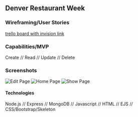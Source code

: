 ## Denver Restaurant Week ##

### Wireframing/User Stories ###

[trello board with invision link](https://trello.com/b/wWnwphln/denver-restaurant-week)

### Capabilities/MVP ###

Create //
Read //
Update //
Delete

### Screenshots ###
![Edit Page](editPage.png)
![Home Page](landingPage.png)
![Show Page](singlePage.png)

#### Technologies ####
Node.js //
Express //
MongoDB //
Javascript //
HTML //
EJS //
CSS/Bootstrap/Skeleton
